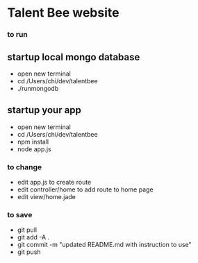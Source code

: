 #  Talent Bee website

### to run

## startup local mongo database
- open new terminal
- cd /Users/chi/dev/talentbee
- ./runmongodb

## startup your app
- open new terminal
- cd /Users/chi/dev/talentbee
- npm install
- node app.js

### to change
- edit app.js to create route
- edit controller/home to add route to home page
- edit view/home.jade

### to save
- git pull
- git add -A .
- git commit -m "updated README.md with instruction to use"
- git push


